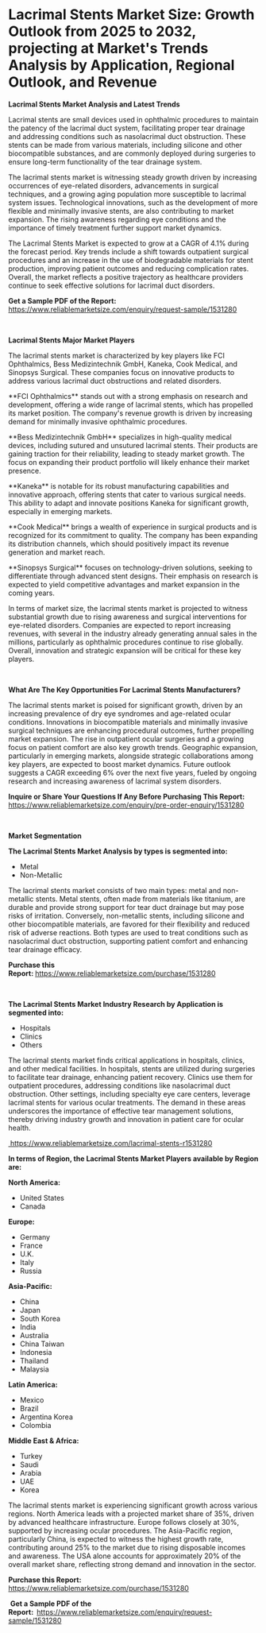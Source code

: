 <p><h1>Lacrimal Stents Market Size: Growth Outlook from 2025 to 2032, projecting at Market's Trends Analysis by Application, Regional Outlook, and Revenue</h1></p><p><strong>Lacrimal Stents Market Analysis and Latest Trends</strong></p>
<p><p>Lacrimal stents are small devices used in ophthalmic procedures to maintain the patency of the lacrimal duct system, facilitating proper tear drainage and addressing conditions such as nasolacrimal duct obstruction. These stents can be made from various materials, including silicone and other biocompatible substances, and are commonly deployed during surgeries to ensure long-term functionality of the tear drainage system.</p><p>The lacrimal stents market is witnessing steady growth driven by increasing occurrences of eye-related disorders, advancements in surgical techniques, and a growing aging population more susceptible to lacrimal system issues. Technological innovations, such as the development of more flexible and minimally invasive stents, are also contributing to market expansion. The rising awareness regarding eye conditions and the importance of timely treatment further support market dynamics.</p><p>The Lacrimal Stents Market is expected to grow at a CAGR of 4.1% during the forecast period. Key trends include a shift towards outpatient surgical procedures and an increase in the use of biodegradable materials for stent production, improving patient outcomes and reducing complication rates. Overall, the market reflects a positive trajectory as healthcare providers continue to seek effective solutions for lacrimal duct disorders.</p></p>
<p><strong>Get a Sample PDF of the Report:&nbsp;</strong> <a href="https://www.reliablemarketsize.com/enquiry/request-sample/1531280?utm_campaign=3115&utm_medium=2&utm_source=Github&utm_content=ia&utm_term=13042025&utm_id=lacrimal-stents">https://www.reliablemarketsize.com/enquiry/request-sample/1531280</a></p>
<p>&nbsp;</p>
<p><strong>Lacrimal Stents Major Market Players</strong></p>
<p><p>The lacrimal stents market is characterized by key players like FCI Ophthalmics, Bess Medizintechnik GmbH, Kaneka, Cook Medical, and Sinopsys Surgical. These companies focus on innovative products to address various lacrimal duct obstructions and related disorders.</p><p>**FCI Ophthalmics** stands out with a strong emphasis on research and development, offering a wide range of lacrimal stents, which has propelled its market position. The company's revenue growth is driven by increasing demand for minimally invasive ophthalmic procedures. </p><p>**Bess Medizintechnik GmbH** specializes in high-quality medical devices, including sutured and unsutured lacrimal stents. Their products are gaining traction for their reliability, leading to steady market growth. The focus on expanding their product portfolio will likely enhance their market presence.</p><p>**Kaneka** is notable for its robust manufacturing capabilities and innovative approach, offering stents that cater to various surgical needs. This ability to adapt and innovate positions Kaneka for significant growth, especially in emerging markets.</p><p>**Cook Medical** brings a wealth of experience in surgical products and is recognized for its commitment to quality. The company has been expanding its distribution channels, which should positively impact its revenue generation and market reach.</p><p>**Sinopsys Surgical** focuses on technology-driven solutions, seeking to differentiate through advanced stent designs. Their emphasis on research is expected to yield competitive advantages and market expansion in the coming years.</p><p>In terms of market size, the lacrimal stents market is projected to witness substantial growth due to rising awareness and surgical interventions for eye-related disorders. Companies are expected to report increasing revenues, with several in the industry already generating annual sales in the millions, particularly as ophthalmic procedures continue to rise globally. Overall, innovation and strategic expansion will be critical for these key players.</p></p>
<p>&nbsp;</p>
<p><strong>What Are The Key Opportunities For Lacrimal Stents Manufacturers?</strong></p>
<p><p>The lacrimal stents market is poised for significant growth, driven by an increasing prevalence of dry eye syndromes and age-related ocular conditions. Innovations in biocompatible materials and minimally invasive surgical techniques are enhancing procedural outcomes, further propelling market expansion. The rise in outpatient ocular surgeries and a growing focus on patient comfort are also key growth trends. Geographic expansion, particularly in emerging markets, alongside strategic collaborations among key players, are expected to boost market dynamics. Future outlook suggests a CAGR exceeding 6% over the next five years, fueled by ongoing research and increasing awareness of lacrimal system disorders.</p></p>
<p><strong>Inquire or Share Your Questions If Any Before Purchasing This Report:</strong> <a href="https://www.reliablemarketsize.com/enquiry/pre-order-enquiry/1531280?utm_campaign=3115&utm_medium=2&utm_source=Github&utm_content=ia&utm_term=13042025&utm_id=lacrimal-stents">https://www.reliablemarketsize.com/enquiry/pre-order-enquiry/1531280</a></p>
<p>&nbsp;</p>
<p><strong>Market Segmentation</strong></p>
<p><strong>The Lacrimal Stents Market Analysis by types is segmented into:</strong></p>
<p><ul><li>Metal</li><li>Non-Metallic</li></ul></p>
<p><p>The lacrimal stents market consists of two main types: metal and non-metallic stents. Metal stents, often made from materials like titanium, are durable and provide strong support for tear duct drainage but may pose risks of irritation. Conversely, non-metallic stents, including silicone and other biocompatible materials, are favored for their flexibility and reduced risk of adverse reactions. Both types are used to treat conditions such as nasolacrimal duct obstruction, supporting patient comfort and enhancing tear drainage efficacy.</p></p>
<p><strong>Purchase this Report:&nbsp;</strong><a href="https://www.reliablemarketsize.com/purchase/1531280?utm_campaign=3115&utm_medium=2&utm_source=Github&utm_content=ia&utm_term=13042025&utm_id=lacrimal-stents">https://www.reliablemarketsize.com/purchase/1531280</a></p>
<p>&nbsp;</p>
<p><strong>The Lacrimal Stents Market Industry Research by Application is segmented into:</strong></p>
<p><ul><li>Hospitals</li><li>Clinics</li><li>Others</li></ul></p>
<p><p>The lacrimal stents market finds critical applications in hospitals, clinics, and other medical facilities. In hospitals, stents are utilized during surgeries to facilitate tear drainage, enhancing patient recovery. Clinics use them for outpatient procedures, addressing conditions like nasolacrimal duct obstruction. Other settings, including specialty eye care centers, leverage lacrimal stents for various ocular treatments. The demand in these areas underscores the importance of effective tear management solutions, thereby driving industry growth and innovation in patient care for ocular health.</p></p>
<p><a href="https://www.reliablemarketsize.com/lacrimal-stents-r1531280?utm_campaign=3115&utm_medium=2&utm_source=Github&utm_content=ia&utm_term=13042025&utm_id=lacrimal-stents">&nbsp;https://www.reliablemarketsize.com/lacrimal-stents-r1531280</a></p>
<p><strong>In terms of Region, the Lacrimal Stents Market Players available by Region are:</strong></p>
<p>
    <p> <strong> North America: </strong>
        <ul>
            <li>United States</li>
            <li>Canada</li>
        </ul>
        </p> 
    <p> <strong> Europe: </strong>
        <ul>
            <li>Germany</li>
            <li>France</li>
            <li>U.K.</li>
            <li>Italy</li>
            <li>Russia</li>
        </ul>
        </p> 
    <p> <strong> Asia-Pacific: </strong>
        <ul>
            <li>China</li>
            <li>Japan</li>
            <li>South Korea</li>
            <li>India</li>
            <li>Australia</li>
            <li>China Taiwan</li>
            <li>Indonesia</li>
            <li>Thailand</li>
            <li>Malaysia</li>
        </ul>
        </p> 
    <p> <strong> Latin America: </strong>
        <ul>
            <li>Mexico</li>
            <li>Brazil</li>
            <li>Argentina Korea</li>
            <li>Colombia</li>
        </ul>
        </p> 
    <p> <strong> Middle East & Africa: </strong>
        <ul>
            <li>Turkey</li>
            <li>Saudi</li>
            <li>Arabia</li>
            <li>UAE</li>
            <li>Korea</li>
        </ul>
    </p>
    </p>
<p><p>The lacrimal stents market is experiencing significant growth across various regions. North America leads with a projected market share of 35%, driven by advanced healthcare infrastructure. Europe follows closely at 30%, supported by increasing ocular procedures. The Asia-Pacific region, particularly China, is expected to witness the highest growth rate, contributing around 25% to the market due to rising disposable incomes and awareness. The USA alone accounts for approximately 20% of the overall market share, reflecting strong demand and innovation in the sector.</p></p>
<p><strong>Purchase this Report: </strong><a href="https://www.reliablemarketsize.com/purchase/1531280?utm_campaign=3115&utm_medium=2&utm_source=Github&utm_content=ia&utm_term=13042025&utm_id=lacrimal-stents">https://www.reliablemarketsize.com/purchase/1531280</a></p>
<p>&nbsp;<strong>Get a Sample PDF of the Report:&nbsp;&nbsp;</strong><a href="https://www.reliablemarketsize.com/enquiry/request-sample/1531280?utm_campaign=3115&utm_medium=2&utm_source=Github&utm_content=ia&utm_term=13042025&utm_id=lacrimal-stents">https://www.reliablemarketsize.com/enquiry/request-sample/1531280</a></p>
<p><strong></strong></p>
<p><p></p><p></p><p></p></p>